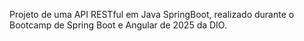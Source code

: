 Projeto de uma API RESTful em Java SpringBoot, realizado durante o Bootcamp de Spring Boot e Angular de 2025 da DIO.